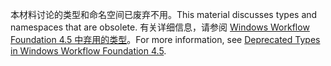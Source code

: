 <span data-ttu-id="87092-101">本材料讨论的类型和命名空间已废弃不用。</span><span class="sxs-lookup"><span data-stu-id="87092-101">This material discusses types and namespaces that are obsolete.</span></span> <span data-ttu-id="87092-102">有关详细信息，请参阅 [Windows Workflow Foundation 4.5 中弃用的类型](https://aka.ms/wfdeprecatedtypes)。</span><span class="sxs-lookup"><span data-stu-id="87092-102">For more information, see [Deprecated Types in Windows Workflow Foundation 4.5](https://aka.ms/wfdeprecatedtypes).</span></span>